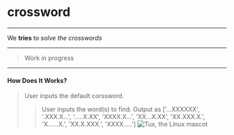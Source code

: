 # crossword
___

We **tries** to _solve the crosswords_ 

___

>Work in progress

___

#### How Does It Works?

> User inputs the default corssword.
>> User inputs the word(s) to find.
> Output as 
 ['...XXXXXX', 
 '.XXX.X...', 
 '.....X.XX', 
 'XXXX.X...', 
 'XX...X.XX', 
 'XX.XXX.X.', 
 'X......X.', 
 'XX.X.XXX.', 
 'XXXX.....']
>> ![Tux, the Linux mascot](https://i.stack.imgur.com/pqjRE.png)
